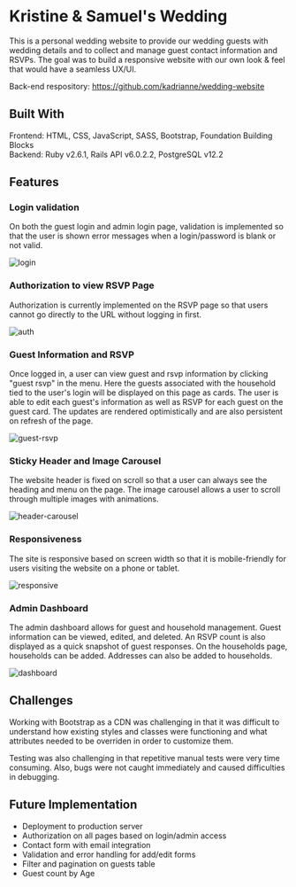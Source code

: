 # Kristine & Samuel's Wedding

This is a personal wedding website to provide our wedding guests with wedding details and to collect and manage guest contact information and RSVPs. The goal was to build a responsive website with our own look & feel that would have a seamless UX/UI.

Back-end respository: https://github.com/kadrianne/wedding-website


## Built With
Frontend: HTML, CSS, JavaScript, SASS, Bootstrap, Foundation Building Blocks<br>
Backend: Ruby v2.6.1, Rails API v6.0.2.2, PostgreSQL v12.2

## Features

### Login validation
On both the guest login and admin login page, validation is implemented so that the user is shown error messages when a login/password is blank or not valid. 

![login](https://res.cloudinary.com/kristine-and-samuel/image/upload/v1587671999/wedding-website/login.gif)

### Authorization to view RSVP Page

Authorization is currently implemented on the RSVP page so that users cannot go directly to the URL without logging in first.

![auth](https://res.cloudinary.com/kristine-and-samuel/image/upload/v1587676857/wedding-website/rsvp-auth.gif)

### Guest Information and RSVP

Once logged in, a user can view guest and rsvp information by clicking "guest rsvp" in the menu. Here the guests associated with the household tied to the user's login will be displayed on this page as cards. The user is able to edit each guest's information as well as RSVP for each guest on the guest card. The updates are rendered optimistically and are also persistent on refresh of the page.

![guest-rsvp](https://res.cloudinary.com/kristine-and-samuel/image/upload/v1590537684/wedding-website/guest-rsvp-opt.gif)

### Sticky Header and Image Carousel

The website header is fixed on scroll so that a user can always see the heading and menu on the page. The image carousel allows a user to scroll through multiple images with animations.

![header-carousel](https://res.cloudinary.com/kristine-and-samuel/image/upload/v1590537904/wedding-website/header-opt.gif)

### Responsiveness

The site is responsive based on screen width so that it is mobile-friendly for users visiting the website on a phone or tablet.

![responsive](https://res.cloudinary.com/kristine-and-samuel/image/upload/v1590537882/wedding-website/responsive-opt.gif)

### Admin Dashboard

The admin dashboard allows for guest and household management. Guest information can be viewed, edited, and deleted. An RSVP count is also displayed as a quick snapshot of guest responses. On the households page, households can be added. Addresses can also be added to households.

![dashboard](https://res.cloudinary.com/kristine-and-samuel/image/upload/v1587672000/wedding-website/dashboard.gif)

## Challenges

Working with Bootstrap as a CDN was challenging in that it was difficult to understand how existing styles and classes were functioning and what attributes needed to be overriden in order to customize them.

Testing was also challenging in that repetitive manual tests were very time consuming. Also, bugs were not caught immediately and caused difficulties in debugging.

## Future Implementation
- Deployment to production server
- Authorization on all pages based on login/admin access
- Contact form with email integration
- Validation and error handling for add/edit forms
- Filter and pagination on guests table
- Guest count by Age
